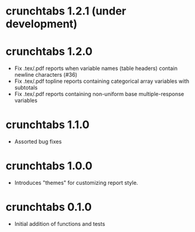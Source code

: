 # crunchtabs 1.2.1 (under development)

# crunchtabs 1.2.0

* Fix .tex/.pdf reports when variable names (table headers) contain newline characters (#36)
* Fix .tex/.pdf topline reports containing categorical array variables with subtotals
* Fix .tex/.pdf reports containing non-uniform base multiple-response variables

# crunchtabs 1.1.0

* Assorted bug fixes

# crunchtabs 1.0.0

* Introduces "themes" for customizing report style.

# crunchtabs 0.1.0

* Initial addition of functions and tests
